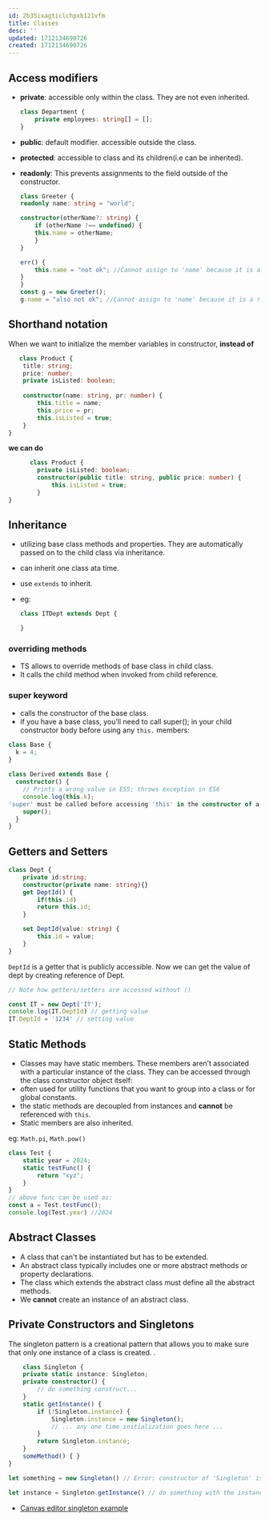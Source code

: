```yaml
---
id: 2b35ixagticlchpxb121vfm
title: Classes
desc: ''
updated: 1712134690726
created: 1712134690726
---
```


## Access modifiers
- **private**: accessible only within the class. They are not even inherited.
    ```ts
    class Department {
        private employees: string[] = [];
    }
    ```
- **public**: default modifier. accessible outside the class.
- **protected**: accessible to class and its children(i.e can be inherited).
- **readonly**: This prevents assignments to the field outside of the constructor.

    ```ts
    class Greeter {
    readonly name: string = "world";
    
    constructor(otherName?: string) {
        if (otherName !== undefined) {
        this.name = otherName;
        }
    }
    
    err() {
        this.name = "not ok"; //Cannot assign to 'name' because it is a read-only property.
    }
    }
    const g = new Greeter();
    g.name = "also not ok"; //Cannot assign to 'name' because it is a read-only property.
    ```

## Shorthand notation
When we want to initialize the member variables in constructor, **instead of**
```ts
   class Product {
    title: string;
    price: number;
    private isListed: boolean;
    
    constructor(name: string, pr: number) {
        this.title = name;
        this.price = pr;
        this.isListed = true;
    }
}
```
**we can do**

```ts
      class Product {
        private isListed: boolean;
        constructor(public title: string, public price: number) {
            this.isListed = true;
        }
}
```


## Inheritance

- utilizing base class methods and properties. They are automatically passed on to the child class via inheritance.
- can inherit one class ata time.
- use `extends` to inherit.
- eg:

    ```ts
    class ITDept extends Dept {

    }
    ```

### overriding methods
- TS allows to override methods of base class in child class.
- It calls the child method when invoked from child reference.

### super keyword
- calls the constructor of the base class.
- if you have a base class, you’ll need to call super(); in your child constructor body before using any `this.` members:
```ts 
class Base {
  k = 4;
}
 
class Derived extends Base {
  constructor() {
    // Prints a wrong value in ES5; throws exception in ES6
    console.log(this.k);
'super' must be called before accessing 'this' in the constructor of a derived class.
    super();
  }
}
```


## Getters and Setters

```ts
class Dept {
    private id:string;
    constructor(private name: string){}
    get DeptId() {
        if(this.id)
        return this.id;
    }

    set DeptId(value: string) {
        this.id = value;
    }
}
```
`DeptId` is a getter that is publicly accessible. Now we can get the value of dept by creating reference of Dept.

```ts
// Note how getters/setters are accessed without ()

const IT = new Dept('IT');
console.log(IT.DeptId) // getting value
IT.DeptId = '1234' // setting value
```

## Static Methods

- Classes may have static members. These members aren’t associated with a particular instance of the class. They can be accessed through the class constructor object itself:
- often used for utility functions that you want to group into a class or for global constants.
- the static methods are decoupled from instances and **cannot** be referenced with `this`.
- Static members are also inherited.


eg: `Math.pi`, `Math.pow()`

```ts
class Test {
    static year = 2024;
    static testFunc() {
        return "xyz";
    }
}
// above func can be used as: 
const a = Test.testFunc();
console.log(Test.year) //2024
```

## Abstract Classes
- A class that can't be instantiated but has to be extended.
- An abstract class typically includes one or more abstract methods or property declarations. 
- The class which extends the abstract class must define all the abstract methods. 
- We **cannot** create an instance of an abstract class.

## Private Constructors and Singletons

The singleton pattern is a creational pattern that allows you to make sure that only one instance of a class is created. .


```ts
    class Singleton {
    private static instance: Singleton;
    private constructor() {
        // do something construct...
    }
    static getInstance() {
        if (!Singleton.instance) {
            Singleton.instance = new Singleton();
            // ... any one time initialization goes here ...
        }
        return Singleton.instance;
    }
    someMethod() { }
}

let something = new Singleton() // Error: constructor of 'Singleton' is private.

let instance = Singleton.getInstance() // do something with the instance...
```

- [Canvas editor singleton example](https://github.com/mindfiredigital/canvas-editor/commit/b09d98dea3a38caba041bab35736bfd2712c068c#diff-ce60497e4a1a947c474a38c5959a2d9499b9531666b1df509ac4305518a93095R11)

